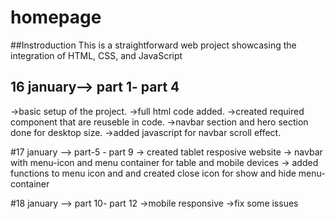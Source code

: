 # homepage

##Instroduction
This is a straightforward web project showcasing the integration of HTML, CSS, and JavaScript

## 16 january--> part 1- part 4
 ->basic setup of the project.
 ->full html code added.
 ->created required component that are reuseble in code.
 ->navbar section and hero section done for desktop size.
 ->added javascript for navbar scroll effect.

#17 january -->  part-5 - part 9 
  -> created tablet resposive website
  -> navbar with menu-icon and menu container for table and mobile devices
  -> added functions to menu icon and 
and created close icon for show and hide menu-container

#18 january --> part 10- part 12
 ->mobile responsive
 ->fix some issues
